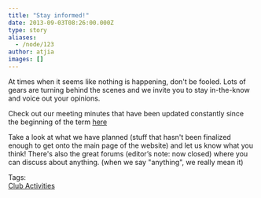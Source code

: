 ```yaml
---
title: "Stay informed!"
date: 2013-09-03T08:26:00.000Z
type: story
aliases:
  - /node/123
author: atjia
images: []
---
```


<div class="field field-name-body field-type-text-with-summary field-label-hidden"><div class="field-items"><div class="field-item even"><p>At times when it seems like nothing is happening, don&apos;t be fooled.  Lots of gears are turning behind the scenes and we invite you to stay in-the-know and voice out your opinions.</p>
<p>Check out our meeting minutes that have been updated constantly since the beginning of the term <a href="/club/about/minutes">here</a></p>
<p>Take a look at what we have planned (stuff that hasn&apos;t been finalized enough to get onto the main page of the website) and let us know what you think!  There&apos;s also the great forums (editor&#x2019;s note: now closed) where you can discuss about anything.  (when we say &quot;anything&quot;, we really mean it)</p>
</div></div></div>    <footer>
    <div class="field field-name-field-tags field-type-taxonomy-term-reference field-label-above"><div class="field-label">Tags:&#xA0;</div><div class="field-items"><div class="field-item even"><a href="/club">Club Activities</a></div></div></div>      </footer>